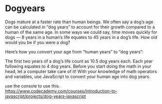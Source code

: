 # Dogyears
Dogs mature at a faster rate than human beings. We often say a dog’s age can be calculated in “dog years” to account for their growth compared to a human of the same age. In some ways we could say, time moves quickly for dogs — 8 years in a human’s life equates to 45 years in a dog’s life. How old would you be if you were a dog?


Here’s how you convert your age from “human years” to “dog years”:

The first two years of a dog’s life count as 10.5 dog years each.
Each year following equates to 4 dog years.
Before you start doing the math in your head, let a computer take care of it! With your knowledge of math operators and variables, use JavaScript to convert your human age into dog years.

use the console to use this.
https://www.codecademy.com/courses/introduction-to-javascript/projects/dog-years-javascript
